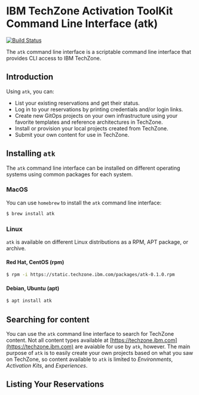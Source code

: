 # IBM TechZone Activation ToolKit Command Line Interface (atk)

[![Build Status](https://travis.ibm.com/skol/atkcli.svg?token=wGYsX6PCXyDddvgpBC56&branch=main)](https://travis.ibm.com/skol/atkcli)

The `atk` command line interface is a scriptable command line interface that provides CLI access to IBM TechZone.

## Introduction

Using `atk`, you can:

* List your existing reservations and get their status.
* Log in to your reservations by printing credentials and/or login links.
* Create new GitOps projects on your own infrastructure using your favorite templates and reference architectures in TechZone.
* Install or provision your local projects created from TechZone.
* Submit your own content for use in TechZone.

## Installing `atk`

The `atk` command line interface can be installed on different operating systems using common packages for each system.

### MacOS

You can use `homebrew` to install the `atk` command line interface:

```bash
$ brew install atk
```

### Linux

`atk` is available on different Linux distributions as a RPM, APT package, or archive.

#### Red Hat, CentOS (rpm)

```bash
$ rpm -i https://static.techzone.ibm.com/packages/atk-0.1.0.rpm
```

#### Debian, Ubuntu (apt)

```bash
$ apt install atk
```

## Searching for content

You can use the `atk` command line interface to search for TechZone content. Not all content types available at
[https://techzone.ibm.com](https://techzone.ibm.com) are avaiable for use by `atk`, however. The main purpose of `atk` 
is to easily create your own projects based on what you saw on TechZone, so content available to `atk` is limited to
_Environments_, _Activation Kits_, and _Experiences_.

## Listing Your Reservations



